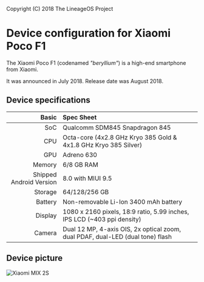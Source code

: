 Copyright (C) 2018 The LineageOS Project

Device configuration for Xiaomi Poco F1
=========================================

The Xiaomi Poco F1 (codenamed _"beryllium"_) is a high-end smartphone from Xiaomi.

It was announced in July 2018. Release date was August 2018.

## Device specifications

Basic   | Spec Sheet
-------:|:-------------------------
SoC     | Qualcomm SDM845 Snapdragon 845
CPU     | Octa-core (4x2.8 GHz Kryo 385 Gold & 4x1.8 GHz Kryo 385 Silver)
GPU     | Adreno 630
Memory  | 6/8 GB RAM
Shipped Android Version | 8.0 with MIUI 9.5
Storage | 64/128/256 GB
Battery | Non-removable Li-Ion 3400 mAh battery
Display | 1080 x 2160 pixels, 18:9 ratio, 5.99 inches, IPS LCD (~403 ppi density)
Camera  | Dual 12 MP, 4-axis OIS, 2x optical zoom, dual PDAF, dual-LED (dual tone) flash

## Device picture

![Xiaomi MIX 2S](https://xiaomi-mi.com/uploads/CatalogueImage/xiaomi-mi-mix-2s-6gb64gb-dual-sim-ceramic-black-01_16852_1522169412.jpg "Xiaomi MIX 2S in ceramic black")
